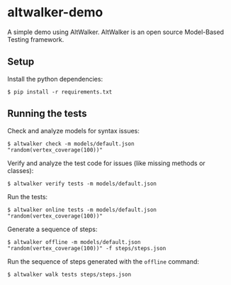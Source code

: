 # altwalker-demo

A simple demo using AltWalker. AltWalker is an open source Model-Based Testing framework.

## Setup

Install the python dependencies:

```
$ pip install -r requirements.txt
```

## Running the tests

Check and analyze models for syntax issues:

```
$ altwalker check -m models/default.json "random(vertex_coverage(100))"
```

Verify and analyze the test code for issues (like missing methods or classes):

```
$ altwalker verify tests -m models/default.json
```

Run the tests:

```
$ altwalker online tests -m models/default.json "random(vertex_coverage(100))"
```

Generate a sequence of steps:

```
$ altwalker offline -m models/default.json "random(vertex_coverage(100))" -f steps/steps.json
```

Run the sequence of steps generated with the `offline` command:

```
$ altwalker walk tests steps/steps.json
```
